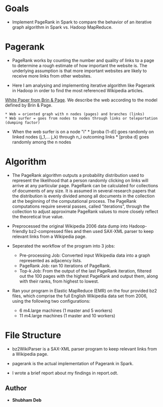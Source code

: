 # Goals

* Implement PageRank in Spark to compare the behavior of an iterative graph algorithm in Spark vs. Hadoop MapReduce.

# Pagerank 

* PageRank works by counting the number and quality of links to a page to determine a rough estimate of how important the website is. The underlying assumption is that more important websites are likely to receive more links from other websites.

* Here I am analysing and implementing iterative algorithm like Pagerank in Hadoop in order to find the most referenced Wikipedia articles.

[White Paper from Brin & Page](http://infolab.stanford.edu/~backrub/google.html). We describe the web according to the model defined by Brin & Page.

	* Web = oriented graph with n nodes (pages) and branches (links)
	* Web surfer = goes from nodes to nodes through links or teleportation (dumping factor)

* When the web surfer is on a node "i" * [proba (1-d)] goes randomly on linked nodes (j_1,... j_k) through n_i outcoming links * [proba d] goes randomly among the n nodes

# Algorithm

* The PageRank algorithm outputs a probability distribution used to represent the likelihood that a person randomly clicking on links will arrive at any particular page. PageRank can be calculated for collections of documents of any size. It is assumed in several research papers that the distribution is evenly divided among all documents in the collection at the beginning of the computational process. The PageRank computations require several passes, called “iterations”, through the collection to adjust approximate PageRank values to more closely reflect the theoretical true value.

* Preprocessed the original Wikipedia 2006 data dump into Hadoop-friendly bz2-compressed files and then used SAX-XML parser to keep relevant links from a Wikipedia page.

* Seperated the workflow of the program into 3 jobs:
	* Pre-processing Job: Converted input Wikipedia data into a graph represented as adjacency lists. 
	* PageRank Job: ran 10 iterations of PageRank.
	* Top-k Job: From the output of the last PageRank iteration, filtered out the 100 pages with the highest PageRank and output them, along with their ranks, from highest to lowest. 

* Ran your program in Elastic MapReduce (EMR) on the four provided bz2 files, which comprise the full English Wikipedia data set from 2006, using the following two configurations:
	* 6 m4.large machines (1 master and 5 workers)
	* 11 m4.large machines (1 master and 10 workers)

# File Structure 

* bz2WikiParser is a SAX-XML parser program to keep relevant links from a Wikipedia page.

* pagerank is the actual implementation of Pagerank in Spark.

* I wrote a brief report about my findings in report.odt.

## Author
* **Shubham Deb**
